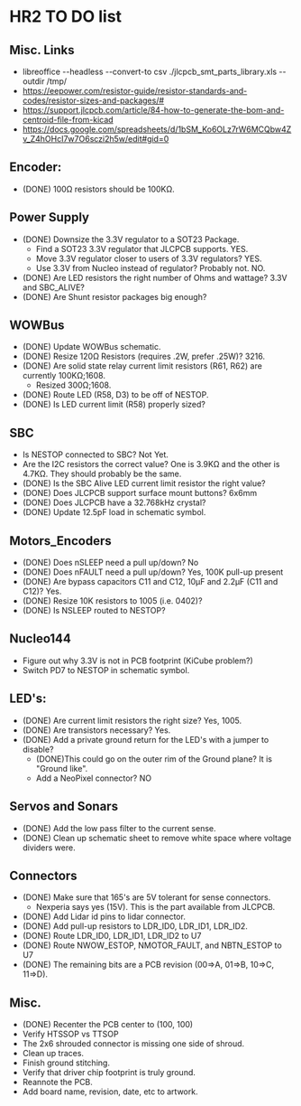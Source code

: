 # HR2 TO DO list

## Misc. Links

* libreoffice --headless --convert-to csv ./jlcpcb_smt_parts_library.xls --outdir /tmp/
* https://eepower.com/resistor-guide/resistor-standards-and-codes/resistor-sizes-and-packages/#
* https://support.jlcpcb.com/article/84-how-to-generate-the-bom-and-centroid-file-from-kicad
* https://docs.google.com/spreadsheets/d/1bSM_Ko6OLz7rW6MCQbw4Zv_Z4hOHcI7w7O6sczi2h5w/edit#gid=0

## Encoder:

* (DONE) 100Ω resistors should be 100KΩ.

## Power Supply

* (DONE) Downsize the 3.3V regulator to a SOT23 Package.
  * Find a SOT23 3.3V regulator that JLCPCB supports. YES.
  * Move 3.3V regulator closer to users of 3.3V regulators? YES.
  * Use 3.3V from Nucleo instead of regulator? Probably not. NO.
* (DONE) Are LED resistors the right number of Ohms and wattage?  3.3V and SBC_ALIVE?
* (DONE) Are Shunt resistor packages big enough?

## WOWBus

* (DONE) Update WOWBus schematic.
* (DONE) Resize 120Ω Resistors (requires .2W, prefer .25W)? 3216.
* (DONE) Are solid state relay current limit resistors (R61, R62) are currently 100KΩ;1608.
  * Resized 300Ω;1608.
* (DONE) Route LED (R58, D3) to be off of NESTOP.
* (DONE) Is LED current limit (R58) properly sized?

## SBC

* Is NESTOP connected to SBC?  Not Yet.
* Are the I2C resistors the correct value?
  One is 3.9KΩ and the other is 4.7KΩ.  They should probably be the same.
* (DONE) Is the SBC Alive LED current limit resistor the right value?
* (DONE) Does JLCPCB support surface mount buttons? 6x6mm
* (DONE) Does JLCPCB have a 32.768kHz crystal?
* (DONE) Update 12.5pF load in schematic symbol.

## Motors_Encoders

* (DONE) Does nSLEEP need a pull up/down?  No
* (DONE) Does nFAULT need a pull up/down?  Yes, 100K pull-up present
* (DONE) Are bypass capacitors C11 and C12, 10µF and 2.2µF (C11 and C12)? Yes.
* (DONE) Resize 10K resistors to 1005 (i.e. 0402)?
* (DONE) Is NSLEEP routed to NESTOP?

## Nucleo144

* Figure out why 3.3V is not in PCB footprint (KiCube problem?)
* Switch PD7 to NESTOP in schematic symbol.

## LED's:

* (DONE) Are current limit resistors the right size? Yes, 1005.
* (DONE) Are transistors necessary? Yes.
* (DONE) Add a private ground return for the LED's with a jumper to disable?
  * (DONE)This could go on the outer rim of the Ground plane?  It is "Ground like".
  * Add a NeoPixel connector? NO

## Servos and Sonars

* (DONE) Add the low pass filter to the current sense.
* (DONE) Clean up schematic sheet to remove white space where voltage dividers were.

## Connectors

* (DONE) Make sure that 165's are 5V tolerant for sense connectors.
  * Nexperia says yes (15V). This is the part available from JLCPCB.
* (DONE) Add Lidar id pins to lidar connector.
* (DONE) Add pull-up resistors to LDR_ID0, LDR_ID1, LDR_ID2.
* (DONE) Route LDR_ID0, LDR_ID1, LDR_ID2 to U7
* (DONE) Route NWOW_ESTOP, NMOTOR_FAULT, and NBTN_ESTOP to U7
* (DONE) The remaining bits are a PCB revision (00=>A, 01=>B, 10=>C, 11=>D).

## Misc.

* (DONE) Recenter the PCB center to (100, 100)
* Verify HTSSOP vs TTSOP
* The 2x6 shrouded connector is missing one side of shroud.
* Clean up traces.
* Finish ground stitching.
* Verify that driver chip footprint is truly ground.
* Reannote the PCB.
* Add board name, revision, date, etc to artwork.
